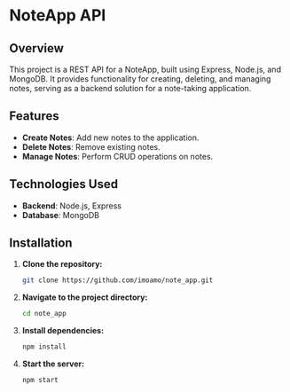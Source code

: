 # NoteApp API

## Overview

This project is a REST API for a NoteApp, built using Express, Node.js, and MongoDB. It provides functionality for creating, deleting, and managing notes, serving as a backend solution for a note-taking application.

## Features

- **Create Notes**: Add new notes to the application.
- **Delete Notes**: Remove existing notes.
- **Manage Notes**: Perform CRUD operations on notes.

## Technologies Used

- **Backend**: Node.js, Express
- **Database**: MongoDB

## Installation

1. **Clone the repository:**

    ```bash
    git clone https://github.com/imoamo/note_app.git
    ```

2. **Navigate to the project directory:**

    ```bash
    cd note_app
    ```

3. **Install dependencies:**

    ```bash
    npm install
    ```

4. **Start the server:**

    ```bash
    npm start
    ```
